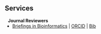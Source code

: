 ## Services

<h4 style="margin:0 10px 0;">Journal Reviewers</h4>

<ul style="margin:0 0 20px;">
  <li><a href="https://academic.oup.com/bib" target="_blank"><autocolor>Briefings in Bioinformatics</autocolor></a> | <a href="https://orcid.org/0000-0002-4734-712X" target="_blank">ORCID</a> | <a href="assets/img/2023_GB_denovo.png"> Bib </a></li>
</ul>
